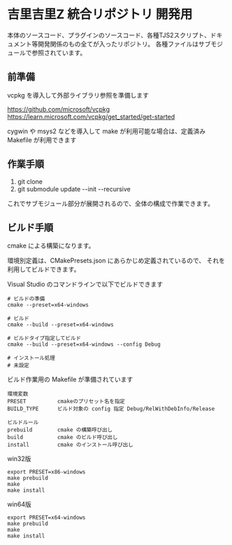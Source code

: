 # 吉里吉里Z 統合リポジトリ 開発用

本体のソースコード、プラグインのソースコード、各種TJS2スクリプト、ドキュメント等開発関係のもの全てが入ったリポジトリ。
各種ファイルはサブモジュールで参照されています。

## 前準備

vcpkg を導入して外部ライブラリ参照を準備します

https://github.com/microsoft/vcpkg
https://learn.microsoft.com/vcpkg/get_started/get-started

cygwin や msys2 などを導入して make が利用可能な場合は、定義済み Makefile が利用できます

## 作業手順

1. git clone
2. git submodule update --init --recursive

これでサブモジュール部分が展開されるので、全体の構成で作業できます。

## ビルド手順

cmake による構築になります。

環境別定義は、CMakePresets.json にあらかじめ定義されているので、
それを利用してビルドできます。

Visual Studio のコマンドラインで以下でビルドできます

```
# ビルドの準備
cmake --preset=x64-windows

# ビルド
cmake --build --preset=x64-windows

# ビルドタイプ指定してビルド
cmake --build --preset=x64-windows --config Debug

# インストール処理
# 未設定
```

ビルド作業用の Makefile が準備されています

    環境変数
    PRESET          cmakeのプリセット名を指定
    BUILD_TYPE      ビルド対象の config 指定 Debug/RelWithDebInfo/Release

    ビルドルール
    prebuild        cmake の構築呼び出し
    build           cmake のビルド呼び出し
    install         cmake のインストール呼び出し


win32版

```
export PRESET=x86-windows
make prebuild
make
make install
```

win64版

```
export PRESET=x64-windows
make prebuild
make
make install
```
